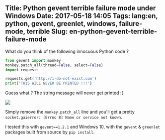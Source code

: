 Title: Python gevent terrible failure mode under Windows
Date: 2017-05-18 14:05
Tags: lang:en, python, gevent, greenlet, windows, failure-mode, terrible
Slug: en-python-gevent-terrible-failure-mode
---
What do you think of the following innocuous Python code ?
```python
from gevent import monkey
monkey.patch_all(thread=False, select=False)
import requests

requests.get('http://i-do-not-exist.com')
print('THIS WILL NEVER BE PRINTED !!!')
```

Guess what ? The string message will never get printed :(

![](/lucas/blog/content/images/2017/05/96cb6a3bd576058ccc3ca0442099c9f7_silent-memes-image-memes-at-relatablycom-silent-meme_400-400.jpeg)

Simply remove the `monkey.patch_all` line and you'll get a pretty `socket.gaierror: [Errno 8] Name or service not known`.

I tested this with `gevent==1.2.1` and Windows 10, with the `gevent` & `greenlet` packages built from source by `pip install`.